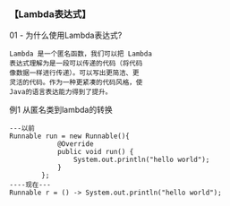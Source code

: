 ### 【Lambda表达式】

01 - 为什么使用Lambda表达式?
```
Lambda 是一个匿名函数，我们可以把 Lambda
表达式理解为是一段可以传递的代码（将代码
像数据一样进行传递）。可以写出更简洁、更
灵活的代码。作为一种更紧凑的代码风格，使
Java的语言表达能力得到了提升。
```
例1 从匿名类到lambda的转换
```
---以前
Runnable run = new Runnable(){
            @Override
            public void run() {
                System.out.println("hello world");
            }
        };
----现在---
Runnable r = () -> System.out.println("hello world");        
```